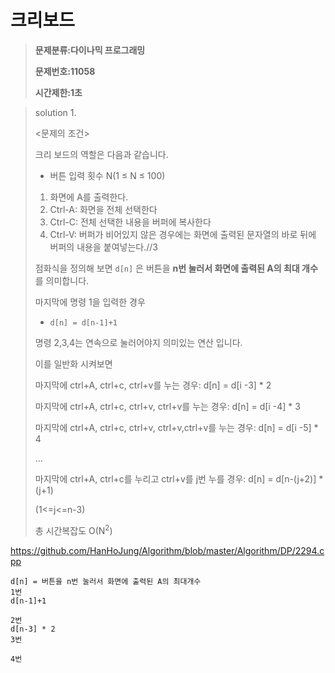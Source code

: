 # 크리보드

> **문제분류:다이나믹 프로그래밍**
>
> **문제번호:11058**
>
> **시간제한:1초**

> solution 1.
>
> 
>
> <문제의 조건>
>
> 크리 보드의 역할은 다음과 같습니다.
>
> - 버튼 입력 횟수  N(1 ≤ N ≤ 100)
>
> 1. 화면에 A를 출력한다. 
> 2. Ctrl-A: 화면을 전체 선택한다
> 3. Ctrl-C: 전체 선택한 내용을 버퍼에 복사한다
> 4. Ctrl-V: 버퍼가 비어있지 않은 경우에는 화면에 출력된 문자열의 바로 뒤에 버퍼의 내용을 붙여넣는다.//3
>
> 
>
> 점화식을 정의해 보면 `d[n]` 은 버튼을 **n번 눌러서 화면에 출력된 A의 최대 개수**를 의미합니다.
>
> 마지막에 명령 1을 입력한 경우
>
> - `d[n] = d[n-1]+1`
>
> 명령 2,3,4는 연속으로 눌러어야지 의미있는 연산 입니다.
>
> 이를 일반화 시켜보면
>
> 마지막에 ctrl+A, ctrl+c, ctrl+v를 누는 경우: d[n] = d[i -3] * 2
>
> 마지막에 ctrl+A, ctrl+c, ctrl+v, ctrl+v를 누는 경우: d[n] = d[i -4] * 3
>
> 마지막에 ctrl+A, ctrl+c, ctrl+v, ctrl+v,ctrl+v를 누는 경우: d[n] = d[i -5] * 4
>
> ...
>
> 마지막에 ctrl+A, ctrl+c를 누리고 ctrl+v를 j번 누를 경우: d[n] = d[n-(j+2)] * (j+1)
>
> (1<=j<=n-3)
>
> 총 시간복잡도 O(N<sup>2</sup>)
>
> 

https://github.com/HanHoJung/Algorithm/blob/master/Algorithm/DP/2294.cpp



```
d[n] = 버튼을 n번 눌러서 화면에 출력된 A의 최대개수
1번
d[n-1]+1

2번
d[n-3] * 2
3번

4번

```







